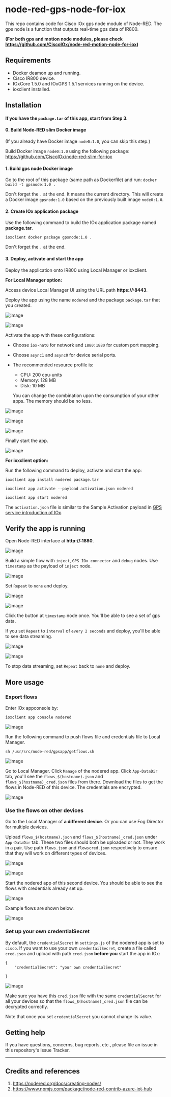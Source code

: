 # node-red-gps-node-for-iox

This repo contains code for Cisco IOx gps node module of Node-RED. The gps node is a function that outputs real-time gps data of IR800.

**(For both gps and motion node modules, please check https://github.com/CiscoIOx/node-red-motion-node-for-iox)**

## Requirements

- Docker deamon up and running.
- Cisco IR800 device.
- IOxCore 1.5.0 and IOxGPS 1.5.1 services running on the device.
- ioxclient installed.

## Installation

#### If you have the `package.tar` of this app, start from Step 3.

#### 0. Build Node-RED slim Docker image

(If you already have Docker image `node0:1.0`, you can skip this step.)

Build Docker image `node0:1.0` using the following package:
https://github.com/CiscoIOx/node-red-slim-for-iox

#### 1. Build gps node Docker image

Go to the root of this package (same path as Dockerfile) and run:
`docker build -t gpsnode:1.0 .`

Don't forget the `.` at the end. It means the current directory.
This will create a Docker image `gpsnode:1.0` based on the previously built image `node0:1.0`.

#### 2. Create IOx application package

Use the following command to build the IOx application package named **package.tar**.

`ioxclient docker package gpsnode:1.0 .`

Don't forget the `.` at the end.

#### 3. Deploy, activate and start the app

Deploy the application onto IR800 using Local Manager or ioxclient.

**For Local Manager option:**

Access device Local Manager UI using the URL path **https://:8443**.

Deploy the app using the name `nodered` and the package `package.tar` that you created.

![image](https://user-images.githubusercontent.com/47573639/52669802-ec58eb80-2ecb-11e9-98ac-655385899b88.png)

![image](https://user-images.githubusercontent.com/47573639/52669839-0692c980-2ecc-11e9-8e75-940cd17bec35.png)

Activate the app with these configurations:
- Choose `iox-nat0` for network and `1880:1880` for custom port mapping.
- Choose `async1` and `async0` for device serial ports.
- The recommended resource profile is:
  - CPU: 200 cpu-units
  - Memory: 128 MB
  - Disk: 10 MB

  You can change the combination upon the consumption of your other apps. The memory should be no less.

![image](https://user-images.githubusercontent.com/47573639/52669886-21653e00-2ecc-11e9-9a46-a0d7893ebd6c.png)

![image](https://user-images.githubusercontent.com/47573639/52669905-33df7780-2ecc-11e9-9e87-2034a9c277c3.png)

![image](https://user-images.githubusercontent.com/47573639/52669953-478ade00-2ecc-11e9-8b28-372632210bfc.png)

Finally start the app.

![image](https://user-images.githubusercontent.com/47573639/52670022-730dc880-2ecc-11e9-9e7d-596e5a8aed68.png)

**For ioxclient option:**

Run the following command to deploy, activate and start the app:

`ioxclient app install nodered package.tar`

`ioxclient app activate --payload activation.json nodered`

`ioxclient app start nodered`

The `activation.json` file is similar to the Sample Activation payload in [GPS service introduction of IOx](https://developer.cisco.com/docs/iox/#!how-to-install-gps-service/how-to-install-gps-service).

## Verify the app is running

Open Node-RED interface at **http://:1880**.

![image](https://user-images.githubusercontent.com/47573639/52670134-ad776580-2ecc-11e9-8cdc-ee5e62316ee2.png)

Build a simple flow with `inject`, `GPS IOx connector` and `debug` nodes. Use `timestamp` as the payload of `inject` node.

![image](https://user-images.githubusercontent.com/47573639/52670246-e31c4e80-2ecc-11e9-8932-9f12350e7d1a.png)

Set `Repeat` to `none` and deploy.

![image](https://user-images.githubusercontent.com/47573639/52670321-1828a100-2ecd-11e9-808b-85402640ce67.png)

![image](https://user-images.githubusercontent.com/47573639/52670348-2bd40780-2ecd-11e9-9602-2e314693f109.png)

Click the button at `timestamp` node once. You'll be able to see a set of gps data.

If you set `Repeat` to `interval` of `every 2 seconds` and deploy, you'll be able to see data streaming.

![image](https://user-images.githubusercontent.com/47573639/52670380-3ee6d780-2ecd-11e9-9797-43263576ff5d.png)

![image](https://user-images.githubusercontent.com/47573639/52670422-5756f200-2ecd-11e9-9b99-1c981ade4f5a.png)

To stop data streaming, set `Repeat` back to `none` and deploy.

## More usage

### Export flows

Enter IOx appconsole by:

`ioxclient app console nodered`

![image](https://user-images.githubusercontent.com/47573639/52670461-6e95df80-2ecd-11e9-89dc-2605bb189b47.png)

Run the following command to push flows file and credentials file to Local Manager.

`sh /usr/src/node-red/gpsapp/getflows.sh`

![image](https://user-images.githubusercontent.com/47573639/52670494-8a00ea80-2ecd-11e9-870c-7aa66f2f1602.png)

Go to Local Manager. Click `Manage` of the nodered app. Click `App-DataDir` tab, you'll see the `flows_$(hostname).json` and `flows_$(hostname)_cred.json` files from there. Download the files to get the flows in Node-RED of this device. The credentials are encrypted.

![image](https://user-images.githubusercontent.com/47573639/52670527-a6048c00-2ecd-11e9-8654-7d1b47515fb9.png)

### Use the flows on other devices

Go to the Local Manager of **a different device**. Or you can use Fog Director for multiple devices.

Upload `flows_$(hostname).json` and `flows_$(hostname)_cred.json` under `App-DataDir` tab. These two files should both be uploaded or not. They work in a pair. Use path `flows.json` and `flowscred.json` respectively to ensure that they will work on different types of devices.

![image](https://user-images.githubusercontent.com/47573639/52670554-b61c6b80-2ecd-11e9-82f0-b95756111426.png)

![image](https://user-images.githubusercontent.com/47573639/52670584-c9c7d200-2ecd-11e9-9248-f7975a79d684.png)

Start the nodered app of this second device. You should be able to see the flows with credentials already set up.

![image](https://user-images.githubusercontent.com/47573639/52670612-dc420b80-2ecd-11e9-91ba-a8438398db41.png)

Example flows are shown below.

![image](https://user-images.githubusercontent.com/47573639/52670663-f8de4380-2ecd-11e9-9cda-5649b569d978.png)

### Set up your own credentialSecret

By default, the `credentialSecret` in `settings.js` of the nodered app is set to `cisco`. If you want to use your own `credentailSecret`, create a file called `cred.json` and upload with path `cred.json` **before you** start the app in IOx:

```
{
	"credentialSecret": "your own credentialSecret"

}
```

![image](https://user-images.githubusercontent.com/47573639/52670692-0abfe680-2ece-11e9-8edc-9123ede79bbd.png)

Make sure you have this `cred.json` file with the same `credentialSecret` for all your devices so that the `flows_$(hostname)_cred.json` file can be decrypted correctly.

Note that once you set `credentialSecret` you cannot change its value.

## Getting help

If you have questions, concerns, bug reports, etc., please file an issue in this repository's Issue Tracker.


----

## Credits and references

1. https://nodered.org/docs/creating-nodes/
2. https://www.npmjs.com/package/node-red-contrib-azure-iot-hub